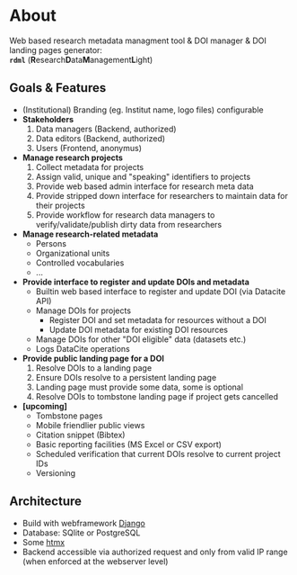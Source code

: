 <!--
SPDX-FileCopyrightText: 2025 Thomas Breitner

SPDX-License-Identifier: EUPL-1.2
-->

# About

Web based research metadata managment tool & DOI manager & DOI landing pages generator:  
**`rdml`** (**R**esearch**D**ata**M**anagement**L**ight)

## Goals & Features

- (Institutional) Branding (eg. Institut name, logo files) configurable
- **Stakeholders**
    1. Data managers (Backend, authorized)
    1. Data editors (Backend, authorized)
    1. Users (Frontend, anonymus)
- **Manage research projects**
    1. Collect metadata for projects
    1. Assign valid, unique and "speaking" identifiers to projects
    1. Provide web based admin interface for research meta data
    1. Provide stripped down interface for researchers to maintain data for their projects
    1. Provide workflow for research data managers to verify/validate/publish dirty data from researchers
- **Manage research-related metadata**
    - Persons
    - Organizational units
    - Controlled vocabularies
    - ...
- **Provide interface to register and update DOIs and metadata**
    - Builtin web based interface to register and update DOI (via Datacite API)
    - Manage DOIs for projects
        - Register DOI and set metadata for resources without a DOI
        - Update DOI metadata for existing DOI resources
    - Manage DOIs for other "DOI eligible" data (datasets etc.)
    - Logs DataCite operations
- **Provide public landing page for a DOI**
    1. Resolve DOIs to a landing page
    1. Ensure DOIs resolve to a persistent landing page
    1. Landing page must provide some data, some is optional
    1. Resolve DOIs to tombstone landing page if project gets cancelled
- **[upcoming]**
    - Tombstone pages
    - Mobile friendlier public views
    - Citation snippet (Bibtex)
    - Basic reporting facilities (MS Excel or CSV export)
    - Scheduled verification that current DOIs resolve to current project IDs
    - Versioning

## Architecture

- Build with webframework [Django](https://www.djangoproject.com/)
- Database: SQlite or PostgreSQL
- Some [htmx](https://htmx.org/)
- Backend accessible via authorized request and only from valid IP range (when enforced at the webserver level)

